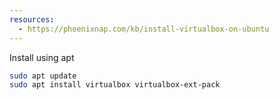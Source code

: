 ```yaml
---
resources:
  - https://phoenixnap.com/kb/install-virtualbox-on-ubuntu
---
```


Install using apt

```bash
sudo apt update
sudo apt install virtualbox virtualbox-ext-pack
```
